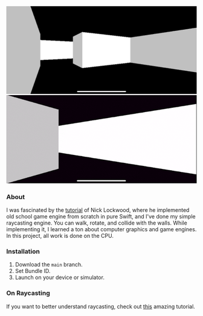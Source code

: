 <img src="Resources/example.png">
<img src="Resources/example.gif">

### About

I was fascinated by the [tutorial](https://github.com/nicklockwood/RetroRampage) of Nick Lockwood, where he 
implemented old school game engine from scratch in pure Swift, and I've done my simple raycasting engine. You can walk, rotate, and collide with the walls.
While implementing it, I learned a ton about computer graphics and game engines. In this project, all work is done on the CPU.

### Installation

1. Download the `main` branch.
2. Set Bundle ID.
3. Launch on your device or simulator.

### On Raycasting

If you want to better understand raycasting, check out [this](https://permadi.com/tutorial/raycast/rayc1.html) amazing tutorial.
